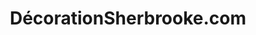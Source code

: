 ---
title: "DécorationSherbrooke.com"
url: /sherbrooke/decorationsherbrooke-com/
shop: interior decoration
---